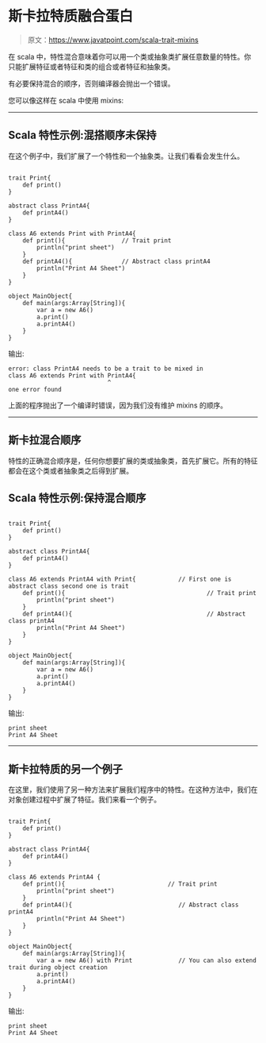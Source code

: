 # 斯卡拉特质融合蛋白

> 原文：<https://www.javatpoint.com/scala-trait-mixins>

在 scala 中，特性混合意味着你可以用一个类或抽象类扩展任意数量的特性。你只能扩展特征或者特征和类的组合或者特征和抽象类。

有必要保持混合的顺序，否则编译器会抛出一个错误。

您可以像这样在 scala 中使用 mixins:

* * *

## Scala 特性示例:混搭顺序未保持

在这个例子中，我们扩展了一个特性和一个抽象类。让我们看看会发生什么。

```

trait Print{
    def print()
}

abstract class PrintA4{
    def printA4()
}

class A6 extends Print with PrintA4{
    def print(){                // Trait print
        println("print sheet")
    }
    def printA4(){              // Abstract class printA4
        println("Print A4 Sheet")
    }
}

object MainObject{
    def main(args:Array[String]){
        var a = new A6()
        a.print()
        a.printA4()
    }
}

```

输出:

```
error: class PrintA4 needs to be a trait to be mixed in
class A6 extends Print with PrintA4{
                            ^
one error found

```

上面的程序抛出了一个编译时错误，因为我们没有维护 mixins 的顺序。

* * *

## 斯卡拉混合顺序

特性的正确混合顺序是，任何你想要扩展的类或抽象类，首先扩展它。所有的特征都会在这个类或者抽象类之后得到扩展。

## Scala 特性示例:保持混合顺序

```

trait Print{
    def print()
}

abstract class PrintA4{
    def printA4()
}

class A6 extends PrintA4 with Print{			// First one is abstract class second one is trait
    def print(){                						// Trait print
        println("print sheet")
    }
    def printA4(){              						// Abstract class printA4
        println("Print A4 Sheet")
    }
}

object MainObject{
    def main(args:Array[String]){
        var a = new A6()
        a.print()
        a.printA4()
    }
}

```

输出:

```
print sheet
Print A4 Sheet

```

* * *

## 斯卡拉特质的另一个例子

在这里，我们使用了另一种方法来扩展我们程序中的特性。在这种方法中，我们在对象创建过程中扩展了特征。我们来看一个例子。

```

trait Print{
    def print()
}

abstract class PrintA4{
    def printA4()
}

class A6 extends PrintA4 {
    def print(){               				 // Trait print
        println("print sheet")
    }
    def printA4(){              				// Abstract class printA4
        println("Print A4 Sheet")
    }
}

object MainObject{
    def main(args:Array[String]){
        var a = new A6() with Print				// You can also extend trait during object creation
        a.print()
        a.printA4()
    }
}

```

输出:

```
print sheet
Print A4 Sheet

```